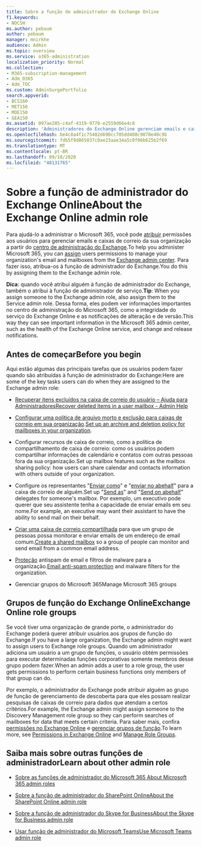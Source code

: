 ```yaml
---
title: Sobre a função de administrador do Exchange Online
f1.keywords:
- NOCSH
ms.author: pebaum
author: pebaum
manager: mnirkhe
audience: Admin
ms.topic: overview
ms.service: o365-administration
localization_priority: Normal
ms.collection:
- M365-subscription-management
- Adm_O365
- Adm_TOC
ms.custom: AdminSurgePortfolio
search.appverid:
- BCS160
- MET150
- MOE150
- GEA150
ms.assetid: 097ae285-c4af-4319-9770-e2559d66e4c8
description: 'Administradores do Exchange Online gerenciam emails e caixas de correio da sua organização. Por exemplo, eles recuperam itens excluídos na caixa de correio de um usuário. '
ms.openlocfilehash: be4c8a4f1c75402d690cc705dd408c9070e40c9b
ms.sourcegitcommit: fdb5f9d865037c0ae23aae34a5c0f06b625b2f69
ms.translationtype: MT
ms.contentlocale: pt-BR
ms.lasthandoff: 09/18/2020
ms.locfileid: "48131765"
---
```

# <a name="about-the-exchange-online-admin-role"></a><span data-ttu-id="99407-104">Sobre a função de administrador do Exchange Online</span><span class="sxs-lookup"><span data-stu-id="99407-104">About the Exchange Online admin role</span></span>

<span data-ttu-id="99407-105">Para ajudá-lo a administrar o Microsoft 365, você pode [atribuir](assign-admin-roles.md) permissões aos usuários para gerenciar emails e caixas de correio da sua organização a partir do [centro de administração do Exchange](https://go.microsoft.com/fwlink/p/?LinkID=271807).</span><span class="sxs-lookup"><span data-stu-id="99407-105">To help you administer Microsoft 365, you can [assign](assign-admin-roles.md) users permissions to manage your organization's email and mailboxes from the [Exchange admin center](https://go.microsoft.com/fwlink/p/?LinkID=271807).</span></span> <span data-ttu-id="99407-106">Para fazer isso, atribua-os à função de administrador do Exchange.</span><span class="sxs-lookup"><span data-stu-id="99407-106">You do this by assigning them to the Exchange admin role.</span></span>
  
 <span data-ttu-id="99407-107">**Dica**: quando você atribui alguém à função de administrador do Exchange, também o atribui à função de administrador de serviço.</span><span class="sxs-lookup"><span data-stu-id="99407-107">**Tip**: When you assign someone to the Exchange admin role, also assign them to the Service admin role.</span></span> <span data-ttu-id="99407-108">Dessa forma, eles podem ver informações importantes no centro de administração do Microsoft 365, como a integridade do serviço do Exchange Online e as notificações de alteração e de versão.</span><span class="sxs-lookup"><span data-stu-id="99407-108">This way they can see important information in the Microsoft 365 admin center, such as the health of the Exchange Online service, and change and release notifications.</span></span>
  
## <a name="before-you-begin"></a><span data-ttu-id="99407-109">Antes de começar</span><span class="sxs-lookup"><span data-stu-id="99407-109">Before you begin</span></span>

<span data-ttu-id="99407-110">Aqui estão algumas das principais tarefas que os usuários podem fazer quando são atribuídas à função de administrador do Exchange:</span><span class="sxs-lookup"><span data-stu-id="99407-110">Here are some of the key tasks users can do when they are assigned to the Exchange admin role:</span></span>
  
- [<span data-ttu-id="99407-111">Recuperar itens excluídos na caixa de correio do usuário – Ajuda para Administradores</span><span class="sxs-lookup"><span data-stu-id="99407-111">Recover deleted items in a user mailbox - Admin Help</span></span>](https://docs.microsoft.com/microsoft-365/enterprise/recover-deleted-items-in-a-mailbox)

- <span data-ttu-id="99407-112">[Configurar uma política de arquivo morto e exclusão para caixas de correio em sua organização](https://docs.microsoft.com/microsoft-365/compliance/set-up-an-archive-and-deletion-policy-for-mailboxes).</span><span class="sxs-lookup"><span data-stu-id="99407-112">[Set up an archive and deletion policy for mailboxes in your organization](https://docs.microsoft.com/microsoft-365/compliance/set-up-an-archive-and-deletion-policy-for-mailboxes).</span></span>

- <span data-ttu-id="99407-113">Configurar recursos de caixa de correio, como a política de compartilhamento de caixa de correio: como os usuários podem compartilhar informações de calendário e contatos com outras pessoas fora da sua organização.</span><span class="sxs-lookup"><span data-stu-id="99407-113">Set up mailbox features such as the mailbox sharing policy: how users can share calendar and contacts information with others outside of your organization.</span></span>

- <span data-ttu-id="99407-114">Configure os representantes "[Enviar como](give-mailbox-permissions-to-another-user.md#send-email-from-another-users-mailbox)" e "[enviar no abehalf](give-mailbox-permissions-to-another-user.md#send-email-on-behalf-of-another-user)" para a caixa de correio de alguém.</span><span class="sxs-lookup"><span data-stu-id="99407-114">Set up "[Send as](give-mailbox-permissions-to-another-user.md#send-email-from-another-users-mailbox)" and "[Send on abehalf](give-mailbox-permissions-to-another-user.md#send-email-on-behalf-of-another-user)" delegates for someone's mailbox.</span></span> <span data-ttu-id="99407-115">Por exemplo, um executivo pode querer que seu assistente tenha a capacidade de enviar emails em seu nome.</span><span class="sxs-lookup"><span data-stu-id="99407-115">For example, an executive may want their assistant to have the ability to send mail on their behalf.</span></span>

- <span data-ttu-id="99407-116">[Criar uma caixa de correio compartilhada](../email/create-a-shared-mailbox.md) para que um grupo de pessoas possa monitorar e enviar emails de um endereço de email comum.</span><span class="sxs-lookup"><span data-stu-id="99407-116">[Create a shared mailbox](../email/create-a-shared-mailbox.md) so a group of people can monitor and send email from a common email address.</span></span>

- <span data-ttu-id="99407-117">[Proteção](https://docs.microsoft.com/microsoft-365/security/office-365-security/anti-spam-protection) antispam de email e filtros de malware para a organização.</span><span class="sxs-lookup"><span data-stu-id="99407-117">[Email anti-spam protection](https://docs.microsoft.com/microsoft-365/security/office-365-security/anti-spam-protection) and malware filters for the organization.</span></span>

- <span data-ttu-id="99407-118">Gerenciar grupos do Microsoft 365</span><span class="sxs-lookup"><span data-stu-id="99407-118">Manage Microsoft 365 groups</span></span>

## <a name="exchange-online-role-groups"></a><span data-ttu-id="99407-119">Grupos de função do Exchange Online</span><span class="sxs-lookup"><span data-stu-id="99407-119">Exchange Online role groups</span></span>

<span data-ttu-id="99407-120">Se você tiver uma organização de grande porte, o administrador do Exchange poderá querer atribuir usuários aos grupos de função do Exchange.</span><span class="sxs-lookup"><span data-stu-id="99407-120">If you have a large organization, the Exchange admin might want to assign users to Exchange role groups.</span></span> <span data-ttu-id="99407-121">Quando um administrador adiciona um usuário a um grupo de funções, o usuário obtém permissões para executar determinadas funções corporativas somente membros desse grupo podem fazer.</span><span class="sxs-lookup"><span data-stu-id="99407-121">When an admin adds a user to a role group, the user gets permissions to perform certain business functions only members of that group can do.</span></span>
  
 <span data-ttu-id="99407-122">Por exemplo, o administrador do Exchange pode atribuir alguém ao grupo de função de gerenciamento de descoberta para que eles possam realizar pesquisas de caixas de correio para dados que atendam a certos critérios.</span><span class="sxs-lookup"><span data-stu-id="99407-122">For example, the Exchange admin might assign someone to the Discovery Management role group so they can perform searches of mailboxes for data that meets certain criteria.</span></span> <span data-ttu-id="99407-123">Para saber mais, confira [permissões no Exchange Online](https://docs.microsoft.com/exchange/permissions-exo/permissions-exo) e [gerenciar grupos de função](https://docs.microsoft.com/exchange/manage-role-groups-exchange-2013-help).</span><span class="sxs-lookup"><span data-stu-id="99407-123">To learn more, see [Permissions in Exchange Online](https://docs.microsoft.com/exchange/permissions-exo/permissions-exo) and [Manage Role Groups](https://docs.microsoft.com/exchange/manage-role-groups-exchange-2013-help).</span></span>
  
## <a name="learn-about-other-admin-role"></a><span data-ttu-id="99407-124">Saiba mais sobre outras funções de administrador</span><span class="sxs-lookup"><span data-stu-id="99407-124">Learn about other admin role</span></span>

- [<span data-ttu-id="99407-125">Sobre as funções de administrador do Microsoft 365 </span><span class="sxs-lookup"><span data-stu-id="99407-125">About Microsoft 365 admin roles</span></span>](about-admin-roles.md)

- [<span data-ttu-id="99407-126">Sobre a função de administrador do SharePoint Online</span><span class="sxs-lookup"><span data-stu-id="99407-126">About the SharePoint Online admin role</span></span>](https://docs.microsoft.com/sharepoint/sharepoint-admin-role)

- [<span data-ttu-id="99407-127">Sobre a função de administrador do Skype for Business</span><span class="sxs-lookup"><span data-stu-id="99407-127">About the Skype for Business admin role</span></span>](https://docs.microsoft.com/skypeforbusiness/skype-for-business-online)

- [<span data-ttu-id="99407-128">Usar função de administrador do Microsoft Teams</span><span class="sxs-lookup"><span data-stu-id="99407-128">Use Microsoft Teams admin role</span></span>](https://docs.microsoft.com/MicrosoftTeams/using-admin-roles) 
